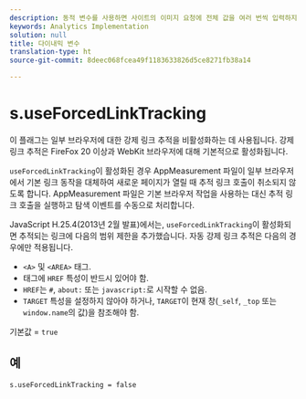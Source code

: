 ```yaml
---
description: 동적 변수를 사용하면 사이트의 이미지 요청에 전체 값을 여러 번씩 입력하지 않고도 한 변수에서 다른 변수로 값을 복사할 수 있습니다.
keywords: Analytics Implementation
solution: null
title: 다이내믹 변수
translation-type: ht
source-git-commit: 8deec068fcea49f1183633826d5ce8271fb38a14

---
```




# s.useForcedLinkTracking

이 플래그는 일부 브라우저에 대한 강제 링크 추적을 비활성화하는 데 사용됩니다. 강제 링크 추적은 FireFox 20 이상과 WebKit 브라우저에 대해 기본적으로 활성화됩니다.

`useForcedLinkTracking`이 활성화된 경우 AppMeasurement 파일이 일부 브라우저에서 기본 링크 동작을 대체하여 새로운 페이지가 열릴 때 추적 링크 호출이 취소되지 않도록 합니다. AppMeasurement 파일은 기본 브라우저 작업을 사용하는 대신 추적 링크 호출을 실행하고 탐색 이벤트를 수동으로 처리합니다.

JavaScript H.25.4(2013년 2월 발표)에서는, `useForcedLinkTracking`이 활성화되면 추적되는 링크에 다음의 범위 제한을 추가했습니다. 자동 강제 링크 추적은 다음의 경우에만 적용됩니다.

* `<A>` 및 `<AREA>` 태그.
* 태그에 `HREF` 특성이 반드시 있어야 함.
* `HREF`는 `#`, `about:` 또는 `javascript:`로 시작할 수 없음.
* `TARGET` 특성을 설정하지 않아야 하거나, `TARGET`이 현재 창(`_self`, `_top` 또는 `window.name`의 값)을 참조해야 함.

기본값 = `true`

## 예

`s.useForcedLinkTracking = false`
